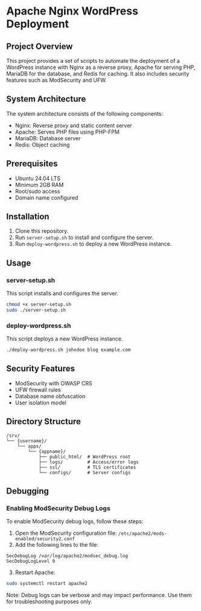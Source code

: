 # Apache Nginx WordPress Deployment

## Project Overview

This project provides a set of scripts to automate the deployment of a WordPress instance with Nginx as a reverse proxy, Apache for serving PHP, MariaDB for the database, and Redis for caching. It also includes security features such as ModSecurity and UFW.

## System Architecture

The system architecture consists of the following components:

*   Nginx: Reverse proxy and static content server
*   Apache: Serves PHP files using PHP-FPM
*   MariaDB: Database server
*   Redis: Object caching

## Prerequisites

*   Ubuntu 24.04 LTS
*   Minimum 2GB RAM
*   Root/sudo access
*   Domain name configured

## Installation

1.  Clone this repository.
2.  Run `server-setup.sh` to install and configure the server.
3.  Run `deploy-wordpress.sh` to deploy a new WordPress instance.

## Usage

### server-setup.sh

This script installs and configures the server.

```bash
chmod +x server-setup.sh
sudo ./server-setup.sh
```

### deploy-wordpress.sh

This script deploys a new WordPress instance.

```bash
./deploy-wordpress.sh johndoe blog example.com
```

## Security Features

*   ModSecurity with OWASP CRS
*   UFW firewall rules
*   Database name obfuscation
*   User isolation model

## Directory Structure

```
/srv/
└── {username}/
    └── apps/
        └── {appname}/
            ├── public_html/  # WordPress root
            ├── logs/         # Access/error logs
            ├── ssl/          # TLS certificates
            └── configs/      # Server configs
```

## Debugging

### Enabling ModSecurity Debug Logs

To enable ModSecurity debug logs, follow these steps:

1.  Open the ModSecurity configuration file: `/etc/apache2/mods-enabled/security2.conf`
2.  Add the following lines to the file:

```
SecDebugLog /var/log/apache2/modsec_debug.log
SecDebugLogLevel 9
```

3.  Restart Apache:

```bash
sudo systemctl restart apache2
```

Note: Debug logs can be verbose and may impact performance. Use them for troubleshooting purposes only.
